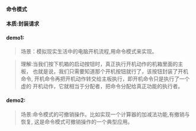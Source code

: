 #### 命令模式
#### 本质:封装请求

#### demo1:
> 场景：模拟现实生活中的电脑开机流程,用命令模式来实现。

> 理解:当我们按下机箱的启动按钮时，真正执行开机动作的机箱里面的主板，
> 也就是说，我们只需要知道那个开机按钮就行了，该按钮封装了开机命令,
> 开机命令再把开机动作转交给主板执行，即开机命令只是执行了一个虚的
> 开机动作，它就相当于分配者，把命令分配给真正功能的执行者。

#### demo2:
> 场景:命令模式的可撤销操作。比如实现一个计算器的加减法功能,有撤销与恢复,
> 这是命令模式可撤销操作的一个典型应用。